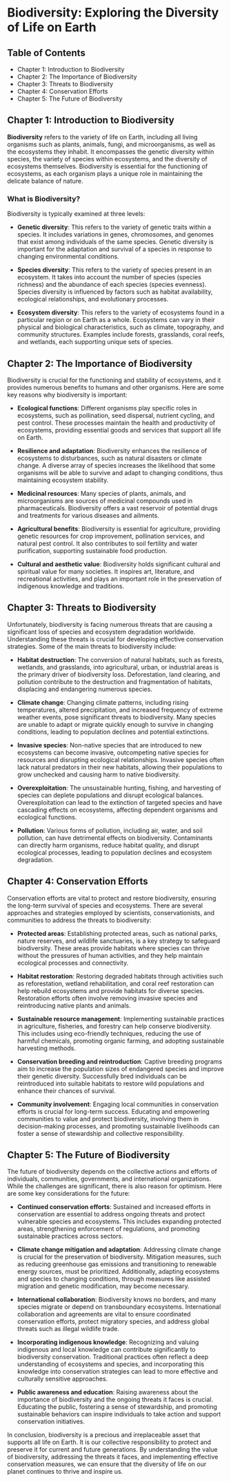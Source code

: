 # Biodiversity: Exploring the Diversity of Life on Earth

## Table of Contents

- Chapter 1: Introduction to Biodiversity
- Chapter 2: The Importance of Biodiversity
- Chapter 3: Threats to Biodiversity
- Chapter 4: Conservation Efforts
- Chapter 5: The Future of Biodiversity

## Chapter 1: Introduction to Biodiversity

**Biodiversity** refers to the variety of life on Earth, including all living organisms such as plants, animals, fungi, and microorganisms, as well as the ecosystems they inhabit. It encompasses the genetic diversity within species, the variety of species within ecosystems, and the diversity of ecosystems themselves. Biodiversity is essential for the functioning of ecosystems, as each organism plays a unique role in maintaining the delicate balance of nature.

### What is Biodiversity?

Biodiversity is typically examined at three levels:

- **Genetic diversity**: This refers to the variety of genetic traits within a species. It includes variations in genes, chromosomes, and genomes that exist among individuals of the same species. Genetic diversity is important for the adaptation and survival of a species in response to changing environmental conditions.

- **Species diversity**: This refers to the variety of species present in an ecosystem. It takes into account the number of species (species richness) and the abundance of each species (species evenness). Species diversity is influenced by factors such as habitat availability, ecological relationships, and evolutionary processes.

- **Ecosystem diversity**: This refers to the variety of ecosystems found in a particular region or on Earth as a whole. Ecosystems can vary in their physical and biological characteristics, such as climate, topography, and community structures. Examples include forests, grasslands, coral reefs, and wetlands, each supporting unique sets of species.

## Chapter 2: The Importance of Biodiversity

Biodiversity is crucial for the functioning and stability of ecosystems, and it provides numerous benefits to humans and other organisms. Here are some key reasons why biodiversity is important:

- **Ecological functions**: Different organisms play specific roles in ecosystems, such as pollination, seed dispersal, nutrient cycling, and pest control. These processes maintain the health and productivity of ecosystems, providing essential goods and services that support all life on Earth.

- **Resilience and adaptation**: Biodiversity enhances the resilience of ecosystems to disturbances, such as natural disasters or climate change. A diverse array of species increases the likelihood that some organisms will be able to survive and adapt to changing conditions, thus maintaining ecosystem stability.

- **Medicinal resources**: Many species of plants, animals, and microorganisms are sources of medicinal compounds used in pharmaceuticals. Biodiversity offers a vast reservoir of potential drugs and treatments for various diseases and ailments.

- **Agricultural benefits**: Biodiversity is essential for agriculture, providing genetic resources for crop improvement, pollination services, and natural pest control. It also contributes to soil fertility and water purification, supporting sustainable food production.

- **Cultural and aesthetic value**: Biodiversity holds significant cultural and spiritual value for many societies. It inspires art, literature, and recreational activities, and plays an important role in the preservation of indigenous knowledge and traditions.

## Chapter 3: Threats to Biodiversity

Unfortunately, biodiversity is facing numerous threats that are causing a significant loss of species and ecosystem degradation worldwide. Understanding these threats is crucial for developing effective conservation strategies. Some of the main threats to biodiversity include:

- **Habitat destruction**: The conversion of natural habitats, such as forests, wetlands, and grasslands, into agricultural, urban, or industrial areas is the primary driver of biodiversity loss. Deforestation, land clearing, and pollution contribute to the destruction and fragmentation of habitats, displacing and endangering numerous species.

- **Climate change**: Changing climate patterns, including rising temperatures, altered precipitation, and increased frequency of extreme weather events, pose significant threats to biodiversity. Many species are unable to adapt or migrate quickly enough to survive in changing conditions, leading to population declines and potential extinctions.

- **Invasive species**: Non-native species that are introduced to new ecosystems can become invasive, outcompeting native species for resources and disrupting ecological relationships. Invasive species often lack natural predators in their new habitats, allowing their populations to grow unchecked and causing harm to native biodiversity.

- **Overexploitation**: The unsustainable hunting, fishing, and harvesting of species can deplete populations and disrupt ecological balances. Overexploitation can lead to the extinction of targeted species and have cascading effects on ecosystems, affecting dependent organisms and ecological functions.

- **Pollution**: Various forms of pollution, including air, water, and soil pollution, can have detrimental effects on biodiversity. Contaminants can directly harm organisms, reduce habitat quality, and disrupt ecological processes, leading to population declines and ecosystem degradation.

## Chapter 4: Conservation Efforts

Conservation efforts are vital to protect and restore biodiversity, ensuring the long-term survival of species and ecosystems. There are several approaches and strategies employed by scientists, conservationists, and communities to address the threats to biodiversity:

- **Protected areas**: Establishing protected areas, such as national parks, nature reserves, and wildlife sanctuaries, is a key strategy to safeguard biodiversity. These areas provide habitats where species can thrive without the pressures of human activities, and they help maintain ecological processes and connectivity.

- **Habitat restoration**: Restoring degraded habitats through activities such as reforestation, wetland rehabilitation, and coral reef restoration can help rebuild ecosystems and provide habitats for diverse species. Restoration efforts often involve removing invasive species and reintroducing native plants and animals.

- **Sustainable resource management**: Implementing sustainable practices in agriculture, fisheries, and forestry can help conserve biodiversity. This includes using eco-friendly techniques, reducing the use of harmful chemicals, promoting organic farming, and adopting sustainable harvesting methods.

- **Conservation breeding and reintroduction**: Captive breeding programs aim to increase the population sizes of endangered species and improve their genetic diversity. Successfully bred individuals can be reintroduced into suitable habitats to restore wild populations and enhance their chances of survival.

- **Community involvement**: Engaging local communities in conservation efforts is crucial for long-term success. Educating and empowering communities to value and protect biodiversity, involving them in decision-making processes, and promoting sustainable livelihoods can foster a sense of stewardship and collective responsibility.

## Chapter 5: The Future of Biodiversity

The future of biodiversity depends on the collective actions and efforts of individuals, communities, governments, and international organizations. While the challenges are significant, there is also reason for optimism. Here are some key considerations for the future:

- **Continued conservation efforts**: Sustained and increased efforts in conservation are essential to address ongoing threats and protect vulnerable species and ecosystems. This includes expanding protected areas, strengthening enforcement of regulations, and promoting sustainable practices across sectors.

- **Climate change mitigation and adaptation**: Addressing climate change is crucial for the preservation of biodiversity. Mitigation measures, such as reducing greenhouse gas emissions and transitioning to renewable energy sources, must be prioritized. Additionally, adapting ecosystems and species to changing conditions, through measures like assisted migration and genetic modification, may become necessary.

- **International collaboration**: Biodiversity knows no borders, and many species migrate or depend on transboundary ecosystems. International collaboration and agreements are vital to ensure coordinated conservation efforts, protect migratory species, and address global threats such as illegal wildlife trade.

- **Incorporating indigenous knowledge**: Recognizing and valuing indigenous and local knowledge can contribute significantly to biodiversity conservation. Traditional practices often reflect a deep understanding of ecosystems and species, and incorporating this knowledge into conservation strategies can lead to more effective and culturally sensitive approaches.

- **Public awareness and education**: Raising awareness about the importance of biodiversity and the ongoing threats it faces is crucial. Educating the public, fostering a sense of stewardship, and promoting sustainable behaviors can inspire individuals to take action and support conservation initiatives.

In conclusion, biodiversity is a precious and irreplaceable asset that supports all life on Earth. It is our collective responsibility to protect and preserve it for current and future generations. By understanding the value of biodiversity, addressing the threats it faces, and implementing effective conservation measures, we can ensure that the diversity of life on our planet continues to thrive and inspire us.